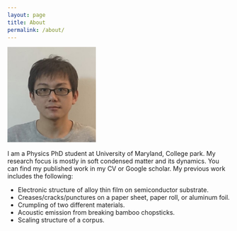 ```yaml
---
layout: page
title: About
permalink: /about/
---
```


<img src='/assets/images/st.png' width='200'>


I am a Physics PhD student at University of Maryland, College park. My research focus is mostly in soft condensed matter and its dynamics. You can find my published work in my CV or Google scholar. My previous work includes the following:

* Electronic structure of alloy thin film on semiconductor substrate.
* Creases/cracks/punctures on a paper sheet, paper roll, or aluminum foil.
* Crumpling of two different materials.
* Acoustic emission from breaking bamboo chopsticks.
* Scaling structure of a corpus.
